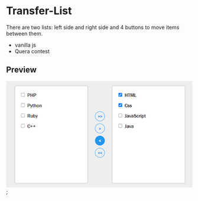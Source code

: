 # Transfer-List

There are two lists: left side and right side and 4 buttons to
move items between them.

- vanilla js
- Quera contest

## Preview

![Screenshot](./screenshot.png);
